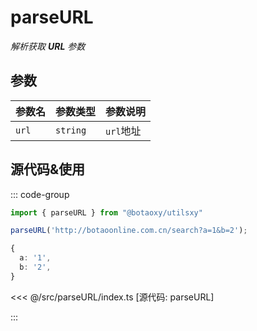 # parseURL

_解析获取 **URL** 参数_

## 参数

| 参数名 | 参数类型 | 参数说明  |
| ------ | -------- | --------- |
| `url`  | `string` | `url`地址 |

## 源代码&使用

::: code-group

```ts [使用]
import { parseURL } from "@botaoxy/utilsxy"

parseURL('http://botaoonline.com.cn/search?a=1&b=2');

{
  a: '1',
  b: '2',
}
```

<<< @/src/parseURL/index.ts [源代码: parseURL]

:::
